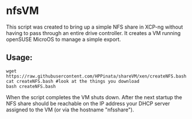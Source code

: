 # nfsVM
This script was created to bring up a simple NFS share in XCP-ng without having to pass through an entire drive controller. It creates a VM running openSUSE MicroOS to manage a simple export.

## Usage:
```
wget https://raw.githubusercontent.com/HPPinata/shareVM/xen/createNFS.bash
cat createNFS.bash #look at the things you download
bash createNFS.bash
```

When the script completes the VM shuts down. After the next startup the NFS share should be reachable on the IP address your DHCP server assigned to the VM (or via the hostname "nfsshare").
